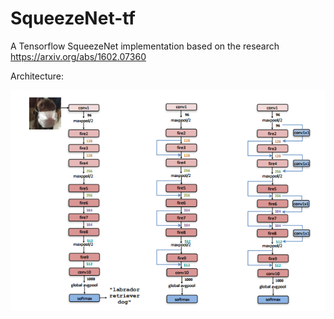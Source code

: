 # SqueezeNet-tf
A Tensorflow SqueezeNet implementation based on the research https://arxiv.org/abs/1602.07360

Architecture:

![Architecture](images/architecture.png?raw=true "Architecture")
